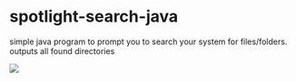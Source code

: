 # spotlight-search-java
simple java program to prompt you to search your system for files/folders. outputs all found directories

<img src="https://user-images.githubusercontent.com/31811490/152297593-d8c37f89-ccd4-403e-a6b4-08cb982ca746.png">
